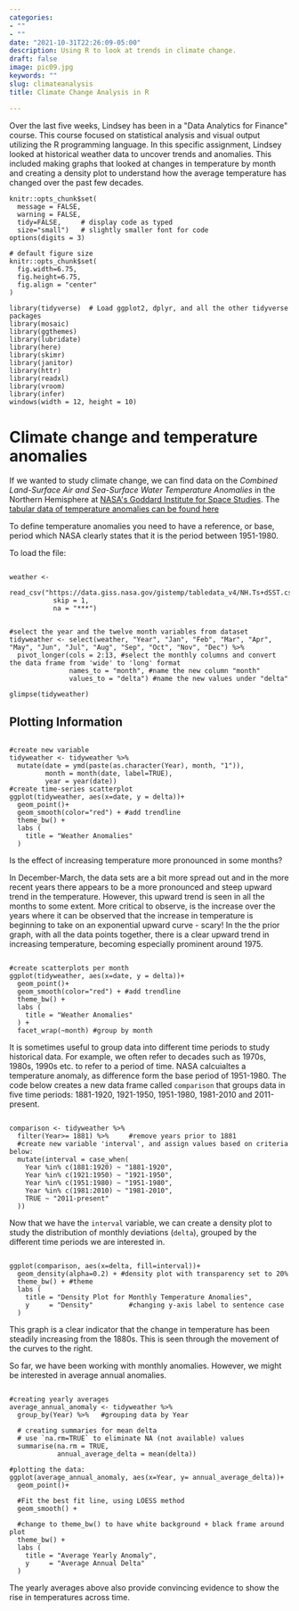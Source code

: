 ```yaml
---
categories:
- ""
- ""
date: "2021-10-31T22:26:09-05:00"
description: Using R to look at trends in climate change.
draft: false
image: pic09.jpg
keywords: ""
slug: climateanalysis
title: Climate Change Analysis in R

---
```


Over the last five weeks, Lindsey has been in a "Data Analytics for Finance" course. This course focused on statistical analysis and visual output utilizing the R programming language. In this specific assignment, Lindsey looked at historical weather data to uncover trends and anomalies. This included making graphs that looked at changes in temperature by month and creating a density plot to understand how the average temperature has changed over the past few decades.



```{r, setup, include=FALSE}
knitr::opts_chunk$set(
  message = FALSE, 
  warning = FALSE, 
  tidy=FALSE,     # display code as typed
  size="small")   # slightly smaller font for code
options(digits = 3)

# default figure size
knitr::opts_chunk$set(
  fig.width=6.75, 
  fig.height=6.75,
  fig.align = "center"
)
```

```{r load-libraries, include=FALSE}
library(tidyverse)  # Load ggplot2, dplyr, and all the other tidyverse packages
library(mosaic)
library(ggthemes)
library(lubridate)
library(here)
library(skimr)
library(janitor)
library(httr)
library(readxl)
library(vroom)
library(infer)
windows(width = 12, height = 10)
```
# Climate change and temperature anomalies 


If we wanted to study climate change, we can find data on the *Combined Land-Surface Air and Sea-Surface Water Temperature Anomalies* in the Northern Hemisphere at [NASA's Goddard Institute for Space Studies](https://data.giss.nasa.gov/gistemp). The [tabular data of temperature anomalies can be found here](https://data.giss.nasa.gov/gistemp/tabledata_v4/NH.Ts+dSST.txt)

To define temperature anomalies you need to have a reference, or base, period which NASA clearly states that it is the period between 1951-1980.

To load the file:

```{r weather_data, cache=TRUE}

weather <- 
  read_csv("https://data.giss.nasa.gov/gistemp/tabledata_v4/NH.Ts+dSST.csv", 
           skip = 1, 
           na = "***")

```


```{r tidyweather}

#select the year and the twelve month variables from dataset
tidyweather <- select(weather, "Year", "Jan", "Feb", "Mar", "Apr", "May", "Jun", "Jul", "Aug", "Sep", "Oct", "Nov", "Dec") %>% 
  pivot_longer(cols = 2:13, #select the monthly columns and convert the data frame from 'wide' to 'long' format
               names_to = "month", #name the new column "month"
               values_to = "delta") #name the new values under "delta"

glimpse(tidyweather)

```

## Plotting Information


```{r scatter_plot}

#create new variable
tidyweather <- tidyweather %>%
  mutate(date = ymd(paste(as.character(Year), month, "1")),
         month = month(date, label=TRUE),
         year = year(date))
#create time-series scatterplot
ggplot(tidyweather, aes(x=date, y = delta))+
  geom_point()+
  geom_smooth(color="red") + #add trendline
  theme_bw() +
  labs (
    title = "Weather Anomalies"
  )

```

Is the effect of increasing temperature more pronounced in some months? 

In December-March, the data sets are a bit more spread out and in the more recent years there appears to be a more pronounced and steep upward trend in the temperature. However, this upward trend is seen in all the months to some extent. More critical to observe, is the increase over the years where it can be observed that the increase in temperature is beginning to take on an exponential upward curve - scary! In the the prior graph, with all the data points together, there is a clear upward trend in increasing temperature, becoming especially prominent around 1975.

```{r facet_wrap, echo=FALSE}

#create scatterplots per month
ggplot(tidyweather, aes(x=date, y = delta))+
  geom_point()+
  geom_smooth(color="red") + #add trendline
  theme_bw() +
  labs (
    title = "Weather Anomalies"
  ) +
  facet_wrap(~month) #group by month

```


It is sometimes useful to group data into different time periods to study historical data. For example, we often refer to decades such as 1970s, 1980s, 1990s etc. to refer to a period of time. NASA calcuialtes a temperature anomaly, as difference form the base period of 1951-1980. The code below creates a new data frame called `comparison` that groups data in five time periods: 1881-1920, 1921-1950, 1951-1980, 1981-2010 and 2011-present.

```{r intervals}

comparison <- tidyweather %>% 
  filter(Year>= 1881) %>%     #remove years prior to 1881
  #create new variable 'interval', and assign values based on criteria below:
  mutate(interval = case_when(
    Year %in% c(1881:1920) ~ "1881-1920",
    Year %in% c(1921:1950) ~ "1921-1950",
    Year %in% c(1951:1980) ~ "1951-1980",
    Year %in% c(1981:2010) ~ "1981-2010",
    TRUE ~ "2011-present"
  ))

```
Now that we have the `interval` variable, we can create a density plot to study the distribution of monthly deviations (`delta`), grouped by the different time periods we are interested in. 

```{r density_plot}

ggplot(comparison, aes(x=delta, fill=interval))+
  geom_density(alpha=0.2) + #density plot with transparency set to 20%
  theme_bw() + #theme
  labs (
    title = "Density Plot for Monthly Temperature Anomalies",
    y     = "Density"         #changing y-axis label to sentence case
  )

```
This graph is a clear indicator that the change in temperature has been steadily increasing from the 1880s. This is seen through the movement of the curves to the right.


So far, we have been working with monthly anomalies. However, we might be interested in average annual anomalies. 

```{r averaging}

#creating yearly averages
average_annual_anomaly <- tidyweather %>% 
  group_by(Year) %>%   #grouping data by Year
  
  # creating summaries for mean delta 
  # use `na.rm=TRUE` to eliminate NA (not available) values 
  summarise(na.rm = TRUE, 
            annual_average_delta = mean(delta)) 

#plotting the data:
ggplot(average_annual_anomaly, aes(x=Year, y= annual_average_delta))+
  geom_point()+
  
  #Fit the best fit line, using LOESS method
  geom_smooth() +
  
  #change to theme_bw() to have white background + black frame around plot
  theme_bw() +
  labs (
    title = "Average Yearly Anomaly",
    y     = "Average Annual Delta"
  )                         

```
The yearly averages above also provide convincing evidence to show the rise in temperatures across time.